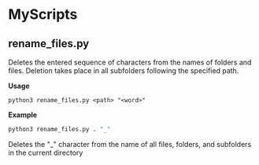 # MyScripts

## rename_files.py
Deletes the entered sequence of characters from the names of folders and files. Deletion takes place in all subfolders following the specified path.

**Usage**
```
python3 rename_files.py <path> "<word>"
```

**Example**
```bash
python3 rename_files.py . "_"
```
Deletes the "_" character from the name of all files, folders, and subfolders in the current directory
